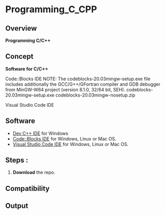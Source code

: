 
# Programming_C_CPP
## Overview

<!-- <p align="center"> -->
<!-- <img src="IMG/Azure_overview.png" width="400" align="center">-->
<!--</p -->

**Programming C/C++** 

## Concept
**Software for C/C++**
 
Code::Blocks IDE
NOTE: The codeblocks-20.03mingw-setup.exe file includes additionally the GCC/G++/GFortran compiler and GDB debugger from MinGW-W64 project (version 8.1.0, 32/64 bit, SEH).
codeblocks-20.03mingw-setup.exe	
codeblocks-20.03mingw-nosetup.zip

Visual Studio Code IDE


## Software
* [Dev C++ IDE](https://sourceforge.net/projects/orwelldevcpp/files/latest/download) for Windows
* [Code::Blocks IDE](http://www.codeblocks.org/downloads/binaries) for Windows, Linux or Mac OS.
* [Visual Studio Code IDE](https://code.visualstudio.com) for Windows, Linux or Mac OS.
## Steps :
 1. **Download** the repo.
 
 

    
## Compatibility
   
   
## Output
   

